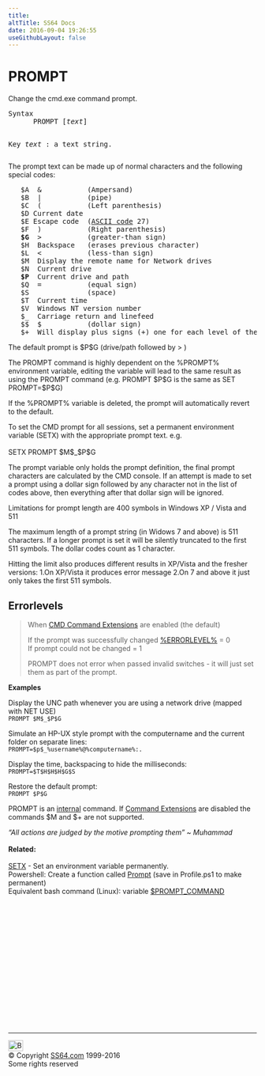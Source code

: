```yaml
---
title:
altTitle: SS64 Docs
date: 2016-09-04 19:26:55
useGithubLayout: false
---
```

<!-- #BeginLibraryItem "/Library/head_nt.lbi" --><!-- #EndLibraryItem --><h1>PROMPT</h1> 
<p>Change the cmd.exe command prompt.</p>
<pre>Syntax
      PROMPT [<i>text</i>] 
   
Key
   <i>text</i> : a text string.</pre>
<p>The prompt text can be made up of normal characters and the following 
special codes:</p>
<pre>   $A  &amp;           (Ampersand) 
   $B  |           (pipe) 
   $C  (           (Left parenthesis) 
   $D Current date 
   $E Escape code  (<a href="../ascii.html">ASCII code</a> 27) 
   $F  )           (Right parenthesis) 
   <b>$G</b>  &gt;           (greater-than sign) 
   $H  Backspace   (erases previous character) 
   $L  &lt;           (less-than sign) 
   $M  Display the remote name for Network drives
   $N  Current drive 
   <b>$P</b>  Current drive and path 
   $Q  =           (equal sign) 
   $S              (space) 
   $T  Current time 
   $V  Windows NT version number 
   $_  Carriage return and linefeed 
   $$  $           (dollar sign)
   $+  Will display plus signs (+) one for each level of the PUSHD directory stack</pre>
<p>The default prompt is <span class="code">$P$G</span> (drive/path followed by &gt; )<br>
</p>
<p>The PROMPT command is highly dependent on the <span class="code">%PROMPT%</span> environment variable,  editing the variable will lead to the same result as using the PROMPT command (e.g. <span class="code">PROMPT $P$G</span> is the same as <span class="code">SET PROMPT=$P$G</span>)</p>
<p>If the %PROMPT% variable is deleted, the prompt will automatically revert to the default.</p>
<p>To set  the CMD prompt for all sessions, set a permanent environment variable (SETX) with the appropriate prompt text. e.g. <br>
<br>
<span class="code">SETX PROMPT $M$_$P$G </span><br>
</p>
<p>The prompt variable only holds the prompt definition, the  final prompt characters are calculated by the CMD console.  If an attempt is made to set a prompt using a dollar sign followed by any character not in the list of codes above, then everything after that dollar sign will be ignored.</p>
<p> Limitations for prompt length are 400 symbols in Windows XP / Vista and 511</p>
<p>The maximum length of a prompt string (in Widows 7 and above) is 511 characters. If a longer prompt is set it will be silently truncated to the first  511 symbols. The dollar codes count as 1 character.</p>
<p>Hitting the limit also produces different results in XP/Vista and the fresher versions: 1.On XP/Vista it produces error message 2.On 7 and above it just only takes the first 511 symbols.</p>
<h2>Errorlevels</h2>
<blockquote>
<p> When <a href="cmd.html">CMD Command Extensions</a> are enabled (the default)</p>
<p>If the prompt was successfully changed <a href="errorlevel.html">%ERRORLEVEL%</a> = 0<br>
If prompt could not be changed = 1</p>
<p>PROMPT does not error when passed invalid switches - it will just set them as part of the prompt.</p></blockquote>
<p><b>Examples</b></p>
<p>Display the UNC path whenever you are using a network drive (mapped with NET USE)<br>
<code class="code">PROMPT $M$_$P$G</code></p>
<p>Simulate an HP-UX style prompt with the  computername and the current folder on  separate lines:<br>
<code class="code">PROMPT=$p$_%username%@%computername%:.</code></p>
<p>Display the  time, backspacing to hide the milliseconds:<br>
<code class="code">PROMPT=$T$H$H$H$G$S</code></p>
<p>Restore the default prompt:<br>
<code class="code">PROMPT $P$G</code></p>
<p>PROMPT is an <a href="syntax-internal.html">internal</a> command. If <a href="cmd.html">Command Extensions</a> are disabled the commands <span class="code">$M</span> and <span class="code">$+</span> are not supported.</p>
<p><i class="quote">“All actions are judged by the motive prompting them”  ~ Muhammad</i><br>
  <br>
  <b>Related:</b><br>
  <br>
  <a href="setx.html">SETX</a> - Set an environment variable permanently.<br>
  Powershell: Create a function called <a href="http://blogs.msdn.com/powershell/archive/2006/07/21/Setting--the-console-title-to-be-your-current-working-directory.aspx">Prompt</a> (save in Profile.ps1 to make permanent) <br>
  Equivalent bash command (Linux): variable <a href="../bash/syntax-prompt.html">$PROMPT_COMMAND</a> </p><!-- #BeginLibraryItem "/Library/foot_nt.lbi" --><p>
<!-- windows300 -->
<ins class="adsbygoogle" style="display:inline-block;width:300px;height:250px" data-ad-client="ca-pub-6140977852749469" data-ad-slot="7649547908"></ins>
<script>
(adsbygoogle = window.adsbygoogle || []).push({});
</script></p>
<hr>
<div id="bl" class="footer"><a href="prompt.html#"><img src="../images/top.png" width="30" height="22" alt="Back to the Top"></a></div>
<div id="br" class="footer, tagline">© Copyright <a href="http://ss64.com/">SS64.com</a> 1999-2016<br>
Some rights reserved</div><!-- #EndLibraryItem -->

